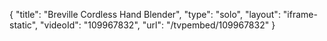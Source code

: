 {
    "title": "Breville Cordless Hand Blender",
    "type": "solo",
    "layout": "iframe-static",
    "videoId": "109967832",
    "url": "\/tvpembed\/109967832"
}